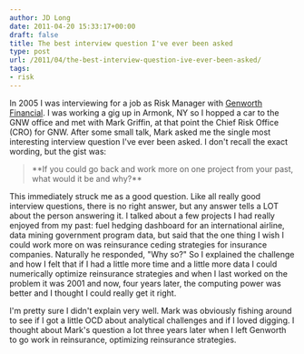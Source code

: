 ```yaml
---
author: JD Long
date: 2011-04-20 15:33:17+00:00
draft: false
title: The best interview question I've ever been asked
type: post
url: /2011/04/the-best-interview-question-ive-ever-been-asked/
tags:
- risk
---
```


In 2005 I was interviewing for a job as Risk Manager with [Genworth Financial](http://www.google.com/finance?client=ob&q=NYSE:GNW). I was working a gig up in Armonk, NY so I hopped a car to the GNW office and met with Mark Griffin, at that point the Chief Risk Office (CRO) for GNW. After some small talk, Mark asked me the single most interesting interview question I've ever been asked. I don't recall the exact wording, but the gist was:


<blockquote>**If you could go back and work more on one project from your past, what would it be and why?**</blockquote>


This immediately struck me as a good question. Like all really good interview questions, there is no right answer, but any answer tells a LOT about the person answering it. I talked about a few projects I had really enjoyed from my past: fuel hedging dashboard for an international airline, data mining government program data, but said that the one thing I wish I could work more on was reinsurance ceding strategies for insurance companies. Naturally he responded, "Why so?" So I explained the challenge and how I felt that if I had a little more time and a little more data I could numerically optimize reinsurance strategies and when I last worked on the problem it was 2001 and now, four years later, the computing power was better and I thought I could really get it right.

I'm pretty sure I didn't explain very well. Mark was obviously fishing around to see if I got a little OCD about analytical challenges and if I loved digging. I thought about Mark's question a lot three years later when I left Genworth to go work in reinsurance, optimizing reinsurance strategies.
